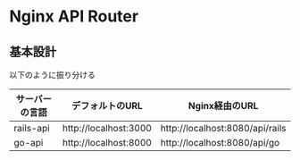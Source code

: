 # Nginx API Router

## 基本設計

以下のように振り分ける

| サーバーの言語 | デフォルトのURL | Nginx経由のURL |
|--|--|--|
| rails-api | http://localhost:3000 | http://localhost:8080/api/rails |
| go-api | http://localhost:8000 | http://localhost:8080/api/go |
